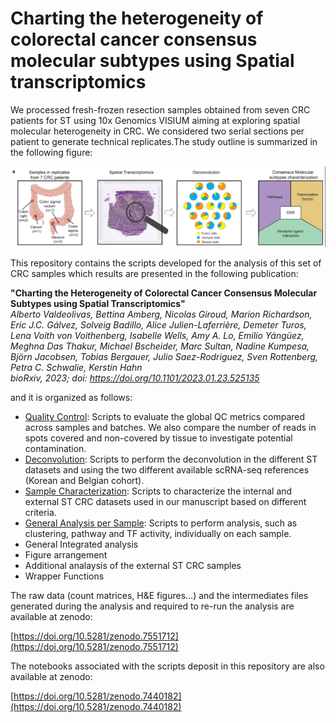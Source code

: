 # Charting the heterogeneity of colorectal cancer consensus molecular subtypes using Spatial transcriptomics

We processed fresh-frozen resection samples obtained from seven CRC patients for ST using 10x Genomics VISIUM aiming at exploring spatial molecular heterogeneity in CRC. We considered two serial sections per patient to generate technical replicates.The study outline is summarized in the following figure: 

![Study Outline](https://github.com/alberto-valdeolivas/CRC_CMS_ST/raw/main/Extras/StudyOutline.png)

This repository contains the scripts developed for the analysis of this set of CRC samples which results are presented in the following publication: 

**"Charting the Heterogeneity of Colorectal Cancer Consensus Molecular Subtypes using Spatial Transcriptomics"**   
_Alberto Valdeolivas, Bettina Amberg, Nicolas Giroud, Marion Richardson, Eric J.C. Gálvez, Solveig Badillo, Alice Julien-Laferrière, Demeter Turos, Lena Voith von Voithenberg, Isabelle Wells, Amy A. Lo, Emilio Yángüez, Meghna Das Thakur, Michael Bscheider, Marc Sultan, Nadine Kumpesa, Björn Jacobsen, Tobias Bergauer, Julio Saez-Rodriguez, Sven Rottenberg, Petra C. Schwalie, Kerstin Hahn  
bioRxiv, 2023; doi: https://doi.org/10.1101/2023.01.23.525135_

and it is organized as follows:

* [Quality Control](https://github.com/alberto-valdeolivas/ST_CRC_CMS/tree/main/Quality_Control): Scripts to evaluate the global QC metrics compared across samples and batches. We also compare the number of reads in spots covered and non-covered by tissue to investigate potential contamination. 
* [Deconvolution](https://github.com/alberto-valdeolivas/ST_CRC_CMS/tree/main/Deconvolution): Scripts to perform the deconvolution in the different ST datasets and using the two different available scRNA-seq references (Korean and Belgian cohort).
* [Sample Characterization](https://github.com/alberto-valdeolivas/ST_CRC_CMS/tree/main/Sample_Characterization): Scripts to characterize the internal and external ST CRC datasets used in our manuscript based on different criteria.
* [General Analysis per Sample](https://github.com/alberto-valdeolivas/ST_CRC_CMS/tree/main/General_Analysis_perSample): Scripts to perform analysis, such as clustering, pathway and TF activity, individually on each sample. 
* General Integrated analysis
* Figure arrangement 
* Additional analaysis of the external ST CRC samples
* Wrapper Functions

The raw data (count matrices, H&E figures...) and the intermediates files generated during the analysis and required to re-run the analysis are available at zenodo: 

[https://doi.org/10.5281/zenodo.7551712](https://doi.org/10.5281/zenodo.7551712)

The notebooks associated with the scripts deposit in this repository are also available at zenodo: 

[https://doi.org/10.5281/zenodo.7440182](https://doi.org/10.5281/zenodo.7440182)







